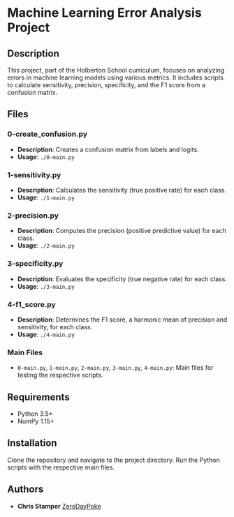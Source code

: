 # Machine Learning Error Analysis Project

## Description

This project, part of the Holberton School curriculum, focuses on analyzing errors in machine learning models using various metrics. It includes scripts to calculate sensitivity, precision, specificity, and the F1 score from a confusion matrix.

## Files

### 0-create_confusion.py

- **Description**: Creates a confusion matrix from labels and logits.
- **Usage**: `./0-main.py`

### 1-sensitivity.py

- **Description**: Calculates the sensitivity (true positive rate) for each class.
- **Usage**: `./1-main.py`

### 2-precision.py

- **Description**: Computes the precision (positive predictive value) for each class.
- **Usage**: `./2-main.py`

### 3-specificity.py

- **Description**: Evaluates the specificity (true negative rate) for each class.
- **Usage**: `./3-main.py`

### 4-f1_score.py

- **Description**: Determines the F1 score, a harmonic mean of precision and sensitivity, for each class.
- **Usage**: `./4-main.py`

### Main Files

- `0-main.py`, `1-main.py`, `2-main.py`, `3-main.py`, `4-main.py`: Main files for testing the respective scripts.

## Requirements

- Python 3.5+
- NumPy 1.15+

## Installation

Clone the repository and navigate to the project directory. Run the Python scripts with the respective main files.

## Authors

- **Chris Stamper** [ZeroDayPoke](https://github.com/ZeroDayPoke)
